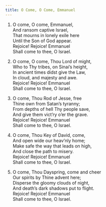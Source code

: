 ```yaml
---
title: O Come, O Come, Emmanuel
---
```

1. O come, O come, Emmanuel,  
And ransom captive Israel,  
That mourns in lonely exile here  
Until the Son of God appear.  
Rejoice! Rejoice! Emmanuel  
Shall come to thee, O Israel.

2. O come, O come, Thou Lord of might,  
Who to Thy tribes, on Sinai’s height,  
In ancient times didst give the Law,  
In cloud, and majesty and awe.  
Rejoice! Rejoice! Emmanuel  
Shall come to thee, O Israel.
  
3. O come, Thou Rod of Jesse, free  
Thine own from Satan’s tyranny;  
From depths of hell Thy people save,  
And give them vict’ry o’er the grave.  
Rejoice! Rejoice! Emmanuel  
Shall come to thee, O Israel.
  
4. O come, Thou Key of David, come,  
And open wide our heav’nly home;  
Make safe the way that leads on high,  
And close the path to misery.  
Rejoice! Rejoice! Emmanuel  
Shall come to thee, O Israel.
  
5. O come, Thou Dayspring, come and cheer  
Our spirits by Thine advent here;  
Disperse the gloomy clouds of night,  
And death’s dark shadows put to flight.  
Rejoice! Rejoice! Emmanuel  
Shall come to thee, O Israel.
